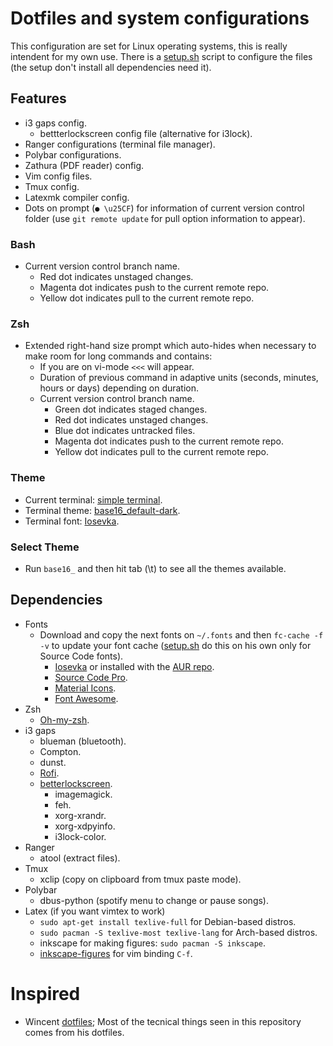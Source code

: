 # Dotfiles and system configurations

This configuration are set for Linux operating systems, this is really intendent for my own use.  There is a [setup.sh](https://github.com/fredo0522/Dotfiles/blob/master/setup.sh) script to configure the files (the setup don't install all dependencies need it).

## Features
* i3 gaps config.
    * bettterlockscreen config file (alternative for i3lock).
* Ranger configurations (terminal file manager).
* Polybar configurations.
* Zathura (PDF reader) config.
* Vim config files.
* Tmux config.
* Latexmk compiler config.
* Dots on prompt (`● \u25CF`) for information of current version control folder (use `git remote update` for pull option information to appear).

### Bash
* Current version control branch name.
    * Red dot indicates unstaged changes.
    * Magenta dot indicates push to the current remote repo.
    * Yellow dot indicates pull to the current remote repo.

### Zsh
* Extended right-hand size prompt which auto-hides when necessary to make room for long commands and contains:
    * If you are on vi-mode `<<<` will appear.
    * Duration of previous command in adaptive units (seconds, minutes, hours or days) depending on duration.
    * Current version control branch name.
        * Green dot indicates staged changes.
        * Red dot indicates unstaged changes.
        * Blue dot indicates untracked files.
        * Magenta dot indicates push to the current remote repo.
        * Yellow dot indicates pull to the current remote repo.

### Theme
* Current terminal: [simple terminal](https://st.suckless.org/).
* Terminal theme: [base16_default-dark](https://github.com/chriskempson/base16-shell).
* Terminal font: [Iosevka](https://github.com/be5invis/Iosevka/tree/master).

### Select Theme
* Run `base16_` and then hit tab (\t) to see all the themes available.

## Dependencies
* Fonts
   * Download and copy the next fonts on `~/.fonts` and then `fc-cache -f -v` to update your font cache ([setup.sh](https://github.com/fredo0522/Dotfiles/blob/master/setup.sh) do this on his own only for Source Code fonts).
      * [Iosevka](https://github.com/be5invis/Iosevka/tree/master) or installed with the [AUR repo](https://aur.archlinux.org/packages/ttf-iosevka/).
      * [Source Code Pro](https://github.com/adobe-fonts/source-code-pro).
      * [Material Icons](https://github.com/google/material-design-icons).
      * [Font Awesome](https://fontawesome.com/).
* Zsh
    * [Oh-my-zsh](https://github.com/robbyrussell/oh-my-zsh).
* i3 gaps
    * blueman (bluetooth).
    * Compton.
    * dunst.
    * [Rofi](https://github.com/davatorium/rofi).
    * [betterlockscreen](https://github.com/pavanjadhaw/betterlockscreen).
        * imagemagick.
        * feh.
        * xorg-xrandr.
        * xorg-xdpyinfo.
        * i3lock-color.
* Ranger
    * atool (extract files).
* Tmux
    * xclip (copy on clipboard from tmux paste mode).
* Polybar
    * dbus-python (spotify menu to change or pause songs).
* Latex (if you want vimtex to work)
    * `sudo apt-get install texlive-full` for Debian-based distros.
    * `sudo pacman -S texlive-most texlive-lang` for Arch-based distros.
    * inkscape for making figures: `sudo pacman -S inkscape`.
    * [inkscape-figures](https://github.com/gillescastel/inkscape-figures) for vim binding `C-f`.

# Inspired
* Wincent [dotfiles](https://github.com/wincent/wincent); Most of the tecnical things seen in this repository comes from his dotfiles.


